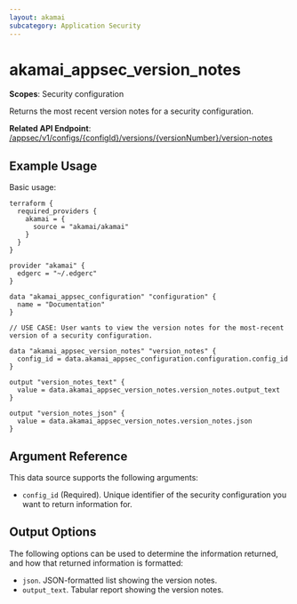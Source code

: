 ```yaml
---
layout: akamai
subcategory: Application Security
---
```


# akamai_appsec_version_notes

**Scopes**: Security configuration

Returns the most recent version notes for a security configuration.

**Related API Endpoint**: [/appsec/v1/configs/{configId}/versions/{versionNumber}/version-notes](https://techdocs.akamai.com/application-security/reference/get-version-notes)

## Example Usage

Basic usage:

```
terraform {
  required_providers {
    akamai = {
      source = "akamai/akamai"
    }
  }
}

provider "akamai" {
  edgerc = "~/.edgerc"
}

data "akamai_appsec_configuration" "configuration" {
  name = "Documentation"
}

// USE CASE: User wants to view the version notes for the most-recent version of a security configuration.

data "akamai_appsec_version_notes" "version_notes" {
  config_id = data.akamai_appsec_configuration.configuration.config_id
}

output "version_notes_text" {
  value = data.akamai_appsec_version_notes.version_notes.output_text
}

output "version_notes_json" {
  value = data.akamai_appsec_version_notes.version_notes.json
}
```

## Argument Reference

This data source supports the following arguments:

- `config_id` (Required). Unique identifier of the security configuration you want to return information for.

## Output Options

The following options can be used to determine the information returned, and how that returned information is formatted:

- `json`. JSON-formatted list showing the version notes.
- `output_text`. Tabular report showing the version notes.